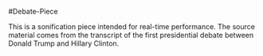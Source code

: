 #Debate-Piece

This is a sonification piece intended for real-time performance.  The source material comes from the transcript of the
first presidential debate between Donald Trump and Hillary Clinton.

